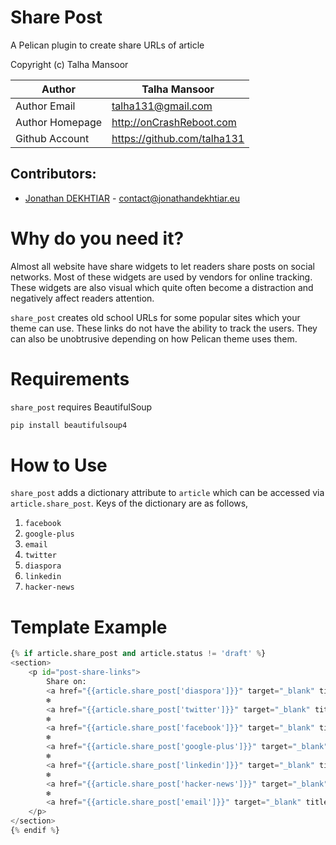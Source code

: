 Share Post
==========

A Pelican plugin to create share URLs of article

Copyright (c) Talha Mansoor

Author          | Talha Mansoor
----------------|-----
Author Email    | talha131@gmail.com
Author Homepage | http://onCrashReboot.com
Github Account  | https://github.com/talha131

## Contributors:
* [Jonathan DEKHTIAR](https://github.com/DEKHTIARJonathan) - contact@jonathandekhtiar.eu

Why do you need it?
===================

Almost all website have share widgets to let readers share posts on social
networks. Most of these widgets are used by vendors for online tracking. These
widgets are also visual which quite often become a distraction and negatively
affect readers attention.

`share_post` creates old school URLs for some popular sites which your theme
can use. These links do not have the ability to track the users. They can also
be unobtrusive depending on how Pelican theme uses them.

Requirements
============

`share_post` requires BeautifulSoup

```bash
pip install beautifulsoup4
```

How to Use
==========

`share_post` adds a dictionary attribute to `article` which can be accessed via
`article.share_post`. Keys of the dictionary are as follows,

1. `facebook`
2. `google-plus`
3. `email`
4. `twitter`
5. `diaspora`
6. `linkedin`
7. `hacker-news`

Template Example
================

```python
{% if article.share_post and article.status != 'draft' %}
<section>
    <p id="post-share-links">
        Share on:
        <a href="{{article.share_post['diaspora']}}" target="_blank" title="Share on Diaspora">Diaspora*</a>
        ❄
        <a href="{{article.share_post['twitter']}}" target="_blank" title="Share on Twitter">Twitter</a>
        ❄
        <a href="{{article.share_post['facebook']}}" target="_blank" title="Share on Facebook">Facebook</a>
        ❄
        <a href="{{article.share_post['google-plus']}}" target="_blank" title="Share on Google Plus">Google+</a>
        ❄
        <a href="{{article.share_post['linkedin']}}" target="_blank" title="Share on LinkedIn">LinkedIn</a>
        ❄
        <a href="{{article.share_post['hacker-news']}}" target="_blank" title="Share on HackerNews">HackerNews</a>
        ❄
        <a href="{{article.share_post['email']}}" target="_blank" title="Share via Email">Email</a>
    </p>
</section>
{% endif %}
```

